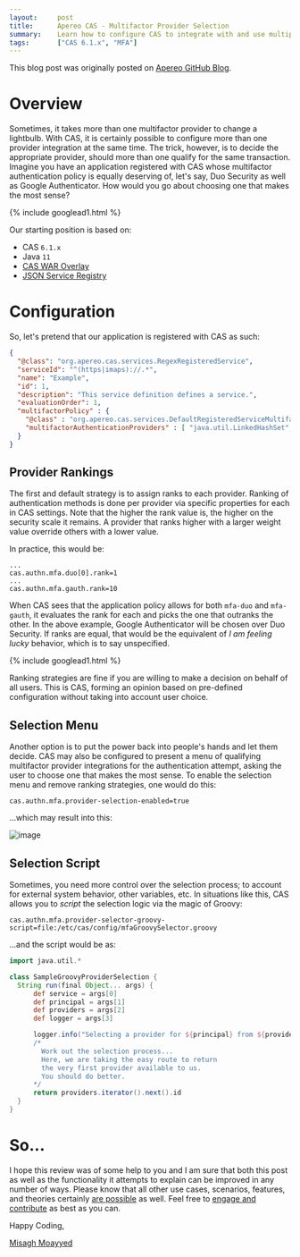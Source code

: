 ```yaml
---
layout:     post
title:      Apereo CAS - Multifactor Provider Selection
summary:    Learn how to configure CAS to integrate with and use multiple multifactor providers at the same time. This post also reveals a few super secret and yet open-source strategies one may use to select appropriate providers for authentication attempts, whether automatically or based on a menu.
tags:       ["CAS 6.1.x", "MFA"]
---
```


<div class="alert alert-success"><i class="far fa-lightbulb"></i> This blog post was originally posted on <a href="https://github.com/apereo/apereo.github.io">Apereo GitHub Blog</a>.</div>

# Overview

Sometimes, it takes more than one multifactor provider to change a lightbulb. With CAS, it is certainly possible to configure more than one provider integration at the same time. The trick, however, is to decide the appropriate provider, should more than one qualify for the same transaction. Imagine you have an application registered with CAS whose multifactor authentication policy is equally deserving of, let's say, Duo Security as well as Google Authenticator. How would you go about choosing one that makes the most sense? 

{% include googlead1.html  %}

Our starting position is based on:

- CAS `6.1.x`
- Java `11`
- [CAS WAR Overlay](https://github.com/apereo/cas-overlay-template)
- [JSON Service Registry](https://apereo.github.io/cas/6.1.x/services/JSON-Service-Management.html)

# Configuration

So, let's pretend that our application is registered with CAS as such:

```json
{
  "@class": "org.apereo.cas.services.RegexRegisteredService",
  "serviceId": "^(https|imaps)://.*",
  "name": "Example",
  "id": 1,
  "description": "This service definition defines a service.",
  "evaluationOrder": 1,
  "multifactorPolicy" : {
    "@class" : "org.apereo.cas.services.DefaultRegisteredServiceMultifactorPolicy",
    "multifactorAuthenticationProviders" : [ "java.util.LinkedHashSet", [ "mfa-duo", "mfa-gauth" ] ]
  }
}
```

## Provider Rankings

The first and default strategy is to assign ranks to each provider. Ranking of authentication methods is done per provider via specific properties for each in CAS settings. Note that the higher the rank value is, the higher on the security scale it remains. A provider that ranks higher with a larger weight value override others with a lower value.

In practice, this would be:

```
...
cas.authn.mfa.duo[0].rank=1
...
cas.authn.mfa.gauth.rank=10
```

When CAS sees that the application policy allows for both `mfa-duo` and `mfa-gauth`, it evaluates the rank for each and picks the one that outranks the other. In the above example, Google Authenticator will be chosen over Duo Security. If ranks are equal, that would be the equivalent of *I am feeling lucky* behavior, which is to say unspecified.

{% include googlead1.html  %}

Ranking strategies are fine if you are willing to make a decision on behalf of all users. This is CAS, forming an opinion based on pre-defined configuration without taking into account user choice.

## Selection Menu

Another option is to put the power back into people's hands and let them decide. CAS may also be configured to present a menu of qualifying multifactor provider integrations for the authentication attempt, asking the user to choose one that makes the most sense. To enable the selection menu and remove ranking strategies, one would do this:

```properties
cas.authn.mfa.provider-selection-enabled=true
```

...which may result into this:

![image](https://user-images.githubusercontent.com/1205228/57374168-1a5a6e80-714f-11e9-838a-7b5d37837826.png)

## Selection Script

Sometimes, you need more control over the selection process; to account for external system behavior, other variables, etc. In situations like this, CAS allows you to *script* the selection logic via the magic of Groovy:

```properties
cas.authn.mfa.provider-selector-groovy-script=file:/etc/cas/config/mfaGroovySelector.groovy
```

...and the script would be as:

```groovy
import java.util.*

class SampleGroovyProviderSelection {
  String run(final Object... args) {
      def service = args[0]
      def principal = args[1]
      def providers = args[2]
      def logger = args[3]

      logger.info("Selecting a provider for ${principal} from ${providers}")
      /*
        Work out the selection process...
        Here, we are taking the easy route to return
        the very first provider available to us.
        You should do better.
      */
      return providers.iterator().next().id
  }
}
```

# So...

I hope this review was of some help to you and I am sure that both this post as well as the functionality it attempts to explain can be improved in any number of ways. Please know that all other use cases, scenarios, features, and theories certainly [are possible](https://apereo.github.io/2017/02/18/onthe-theoryof-possibility/) as well. Feel free to [engage and contribute](https://apereo.github.io/cas/developer/Contributor-Guidelines.html) as best as you can.

Happy Coding,

[Misagh Moayyed](https://fawnoos.com)
